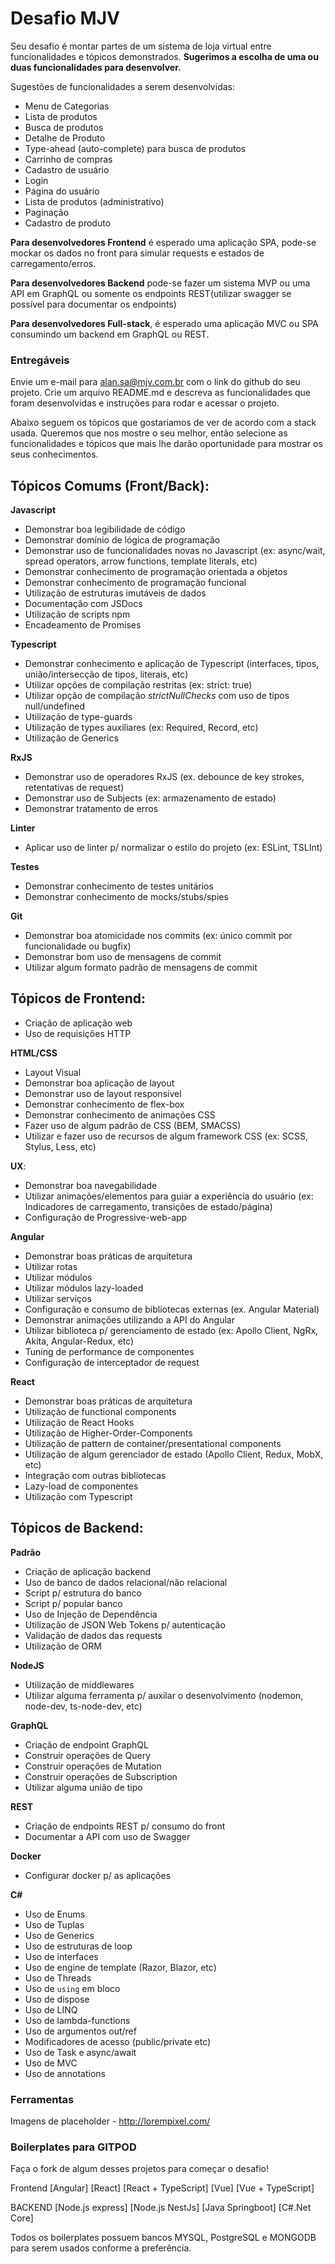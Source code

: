 # Desafio MJV 

Seu desafio é montar partes de um sistema de loja virtual entre funcionalidades e tópicos demonstrados. **Sugerimos a escolha de uma ou duas funcionalidades para desenvolver.** 

Sugestões de funcionalidades a serem desenvolvidas:
- Menu de Categorias
- Lista de produtos
- Busca de produtos
- Detalhe de Produto
- Type-ahead (auto-complete) para busca de produtos
- Carrinho de compras
- Cadastro de usuário
- Login
- Página do usuário
- Lista de produtos (administrativo)
- Paginação
- Cadastro de produto

**Para desenvolvedores Frontend** é esperado uma aplicação SPA, pode-se mockar os dados no front para simular requests e estados de carregamento/erros.

**Para desenvolvedores Backend** pode-se fazer um sistema MVP ou uma API em GraphQL ou somente os endpoints REST(utilizar swagger se possível para documentar os endpoints) 

**Para desenvolvedores Full-stack**, é esperado uma aplicação MVC ou SPA consumindo um backend em GraphQL ou REST.

### Entregáveis

Envie um e-mail para alan.sa@mjv.com.br com o link do github do seu projeto. Crie um arquivo README.md e descreva as funcionalidades que foram desenvolvidas e instruções para rodar e acessar o projeto. 

Abaixo seguem os tópicos que gostariamos de ver de acordo com a stack usada. Queremos que nos mostre o seu melhor, então selecione as funcionalidades e tópicos que mais lhe darão oportunidade para mostrar os seus conhecimentos.

## Tópicos Comums (Front/Back): 

**Javascript**
- Demonstrar boa legibilidade de código
- Demonstrar domínio de lógica de programação
- Demonstrar uso de funcionalidades novas no Javascript (ex: async/wait, spread operators, arrow functions, template literals, etc)
- Demonstrar conhecimento de programação orientada a objetos
- Demonstrar conhecimento de programação funcional
- Utilização de estruturas imutáveis de dados
- Documentação com JSDocs
- Utilização de scripts npm
- Encadeamento de Promises

**Typescript**
- Demonstrar conhecimento e aplicação de Typescript (interfaces, tipos, união/intersecção de tipos, literais, etc) 
- Utilizar opções de compilação restritas (ex: strict: true)
- Utilizar opção de compilação *strictNullChecks* com uso de tipos null/undefined
- Utilização de type-guards
- Utilização de types auxiliares (ex: Required, Record, etc)
- Utilização de Generics

**RxJS**
- Demonstrar uso de operadores RxJS (ex. debounce de key strokes, retentativas de request) 
- Demonstrar uso de Subjects (ex: armazenamento de estado) 
- Demonstrar tratamento de erros


**Linter**
- Aplicar uso de linter p/ normalizar o estilo do projeto (ex: ESLint, TSLInt)

**Testes**
- Demonstrar conhecimento de testes unitários 
- Demonstrar conhecimento de mocks/stubs/spies

**Git**
- Demonstrar boa atomicidade nos commits (ex: único commit por funcionalidade ou bugfix)
- Demonstrar bom uso de mensagens de commit
- Utilizar algum formato padrão de mensagens de commit


## Tópicos de Frontend: 
- Criação de aplicação web 
- Uso de requisições HTTP 

**HTML/CSS**
- Layout Visual 
- Demonstrar boa aplicação de layout
- Demonstrar uso de layout responsível
- Demonstrar conhecimento de flex-box
- Demonstrar conhecimento de animações CSS
- Fazer uso de algum padrão de CSS (BEM, SMACSS) 
- Utilizar e fazer uso de recursos de algum framework CSS (ex: SCSS, Stylus, Less, etc)

**UX**: 
- Demonstrar boa navegabilidade
- Utilizar animações/elementos para guiar a experiência do usuário (ex: Indicadores de carregamento, transições de estado/página) 
- Configuração de Progressive-web-app 

**Angular**
- Demonstrar boas práticas de arquitetura 
- Utilizar rotas
- Utilizar módulos
- Utilizar módulos lazy-loaded
- Utilizar serviços
- Configuração e consumo de bibliotecas externas (ex. Angular Material)
- Demonstrar animações utilizando a API do Angular
- Utilizar biblioteca p/ gerenciamento de estado (ex: Apollo Client, NgRx, Akita, Angular-Redux, etc) 
- Tuning de performance de componentes
- Configuração de interceptador de request

**React**
- Demonstrar boas práticas de arquitetura 
- Utilização de functional components
- Utilização de React Hooks
- Utilização de Higher-Order-Components
- Utilização de pattern de container/presentational components
- Utilização de algum gerenciador de estado (Apollo Client, Redux, MobX, etc) 
- Integração com outras bibliotecas
- Lazy-load de componentes
- Utilização com Typescript 

## Tópicos de Backend:

**Padrão**
- Criação de aplicação backend 
- Uso de banco de dados relacional/não relacional 
- Script p/ estrutura do banco 
- Script p/ popular banco 
- Uso de Injeção de Dependência
- Utilização de JSON Web Tokens p/ autenticação 
- Validação de dados das requests
- Utilização de ORM

**NodeJS** 
- Utilização de middlewares
- Utilizar alguma ferramenta p/ auxilar o desenvolvimento (nodemon, node-dev, ts-node-dev, etc)

**GraphQL**
- Criação de endpoint GraphQL 
- Construir operações de Query
- Construir operações de Mutation
- Construir operações de Subscription
- Utilizar alguma união de tipo

**REST**
- Criação de endpoints REST p/ consumo do front
- Documentar a API com uso de Swagger 

**Docker**
- Configurar docker p/ as aplicações 

**C#**
- Uso de Enums
- Uso de Tuplas
- Uso de Generics
- Uso de estruturas de loop
- Uso de interfaces
- Uso de engine de template (Razor, Blazor, etc)
- Uso de Threads
- Uso de `using` em bloco
- Uso de dispose
- Uso de LINQ
- Uso de lambda-functions
- Uso de argumentos out/ref
- Modificadores de acesso (public/private etc)
- Uso de Task e async/await
- Uso de MVC
- Uso de annotations

### Ferramentas

Imagens de placeholder - http://lorempixel.com/

### Boilerplates para GITPOD 

Faça o fork de algum desses projetos para começar o desafio! 

Frontend
[Angular]
[React]
[React + TypeScript]
[Vue] 
[Vue + TypeScript] 

BACKEND 
[Node.js express] 
[Node.js NestJs] 
[Java Springboot] 
[C#.Net Core] 

Todos os boilerplates possuem bancos MYSQL, PostgreSQL e MONGODB para serem usados conforme a preferência. 


